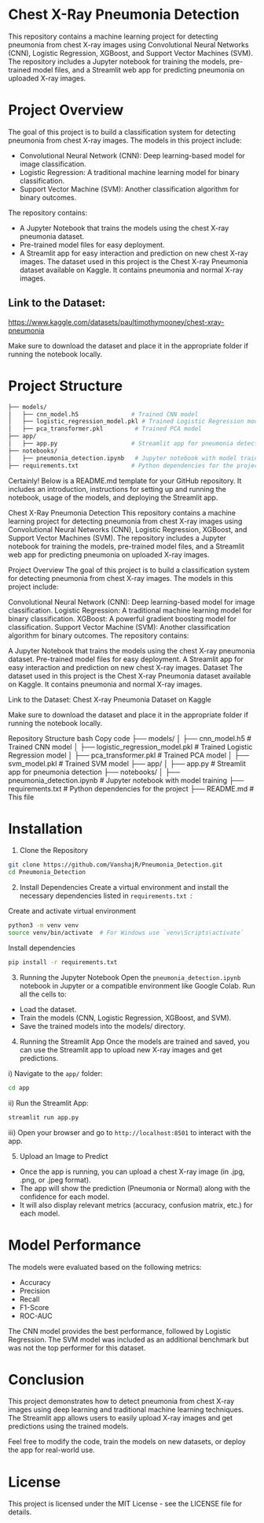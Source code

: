 # Chest X-Ray Pneumonia Detection
This repository contains a machine learning project for detecting pneumonia from chest X-ray images using Convolutional Neural Networks (CNN), Logistic Regression, XGBoost, and Support Vector Machines (SVM). The repository includes a Jupyter notebook for training the models, pre-trained model files, and a Streamlit web app for predicting pneumonia on uploaded X-ray images.

# Project Overview
The goal of this project is to build a classification system for detecting pneumonia from chest X-ray images. The models in this project include:

- Convolutional Neural Network (CNN): Deep learning-based model for image classification.
- Logistic Regression: A traditional machine learning model for binary classification.
- Support Vector Machine (SVM): Another classification algorithm for binary outcomes.

The repository contains:

- A Jupyter Notebook that trains the models using the chest X-ray pneumonia dataset.
- Pre-trained model files for easy deployment.
- A Streamlit app for easy interaction and prediction on new chest X-ray images.
The dataset used in this project is the Chest X-ray Pneumonia dataset available on Kaggle. It contains pneumonia and normal X-ray images.

## Link to the Dataset:
https://www.kaggle.com/datasets/paultimothymooney/chest-xray-pneumonia

Make sure to download the dataset and place it in the appropriate folder if running the notebook locally.

# Project Structure
```bash
├── models/
│   ├── cnn_model.h5               # Trained CNN model
│   ├── logistic_regression_model.pkl # Trained Logistic Regression model
│   ├── pca_transformer.pkl         # Trained PCA model
├── app/
│   ├── app.py                     # Streamlit app for pneumonia detection
├── notebooks/
│   ├── pneumonia_detection.ipynb   # Jupyter notebook with model training and comparisons
├── requirements.txt               # Python dependencies for the project
```


Certainly! Below is a README.md template for your GitHub repository. It includes an introduction, instructions for setting up and running the notebook, usage of the models, and deploying the Streamlit app.

Chest X-Ray Pneumonia Detection
This repository contains a machine learning project for detecting pneumonia from chest X-ray images using Convolutional Neural Networks (CNN), Logistic Regression, XGBoost, and Support Vector Machines (SVM). The repository includes a Jupyter notebook for training the models, pre-trained model files, and a Streamlit web app for predicting pneumonia on uploaded X-ray images.

Project Overview
The goal of this project is to build a classification system for detecting pneumonia from chest X-ray images. The models in this project include:

Convolutional Neural Network (CNN): Deep learning-based model for image classification.
Logistic Regression: A traditional machine learning model for binary classification.
XGBoost: A powerful gradient boosting model for classification.
Support Vector Machine (SVM): Another classification algorithm for binary outcomes.
The repository contains:

A Jupyter Notebook that trains the models using the chest X-ray pneumonia dataset.
Pre-trained model files for easy deployment.
A Streamlit app for easy interaction and prediction on new chest X-ray images.
Dataset
The dataset used in this project is the Chest X-ray Pneumonia dataset available on Kaggle. It contains pneumonia and normal X-ray images.

Link to the Dataset:
Chest X-ray Pneumonia Dataset on Kaggle

Make sure to download the dataset and place it in the appropriate folder if running the notebook locally.

Repository Structure
bash
Copy code
├── models/
│   ├── cnn_model.h5               # Trained CNN model
│   ├── logistic_regression_model.pkl # Trained Logistic Regression model
│   ├── pca_transformer.pkl         # Trained PCA model
│   ├── svm_model.pkl         # Trained SVM model
├── app/
│   ├── app.py                     # Streamlit app for pneumonia detection
├── notebooks/
│   ├── pneumonia_detection.ipynb   # Jupyter notebook with model training
├── requirements.txt               # Python dependencies for the project
├── README.md                      # This file

# Installation
1. Clone the Repository
```bash
git clone https://github.com/VanshajR/Pneumonia_Detection.git
cd Pneumonia_Detection
```
2. Install Dependencies
Create a virtual environment and install the necessary dependencies listed in `requirements.txt `:

Create and activate virtual environment
```bash
python3 -m venv venv
source venv/bin/activate  # For Windows use `venv\Scripts\activate`
```

Install dependencies
```bash
pip install -r requirements.txt
```

3. Running the Jupyter Notebook
Open the `pneumonia_detection.ipynb` notebook in Jupyter or a compatible environment like Google Colab.
Run all the cells to:
- Load the dataset.
- Train the models (CNN, Logistic Regression, XGBoost, and SVM).
- Save the trained models into the models/ directory.

4. Running the Streamlit App
Once the models are trained and saved, you can use the Streamlit app to upload new X-ray images and get predictions.

i) Navigate to the `app/` folder:
```bash
cd app
```

ii) Run the Streamlit App:
```bash
streamlit run app.py
```

iii) Open your browser and go to `http://localhost:8501` to interact with the app.

5.  Upload an Image to Predict
- Once the app is running, you can upload a chest X-ray image (in .jpg, .png, or .jpeg format).
- The app will show the prediction (Pneumonia or Normal) along with the confidence for each model.
- It will also display relevant metrics (accuracy, confusion matrix, etc.) for each model.

# Model Performance
The models were evaluated based on the following metrics:

- Accuracy
- Precision
- Recall
- F1-Score
- ROC-AUC


The CNN model provides the best performance, followed by Logistic Regression. The SVM model was included as an additional benchmark but was not the top performer for this dataset.

# Conclusion
This project demonstrates how to detect pneumonia from chest X-ray images using deep learning and traditional machine learning techniques. The Streamlit app allows users to easily upload X-ray images and get predictions using the trained models.

Feel free to modify the code, train the models on new datasets, or deploy the app for real-world use.

# License
This project is licensed under the MIT License - see the LICENSE file for details.

